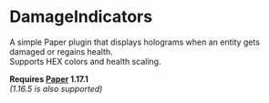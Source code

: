 # DamageIndicators
A simple Paper plugin that displays holograms when an entity gets damaged or regains health.  
Supports HEX colors and health scaling.

**Requires [Paper](https://papermc.io/) 1.17.1**  
_(1.16.5 is also supported)_